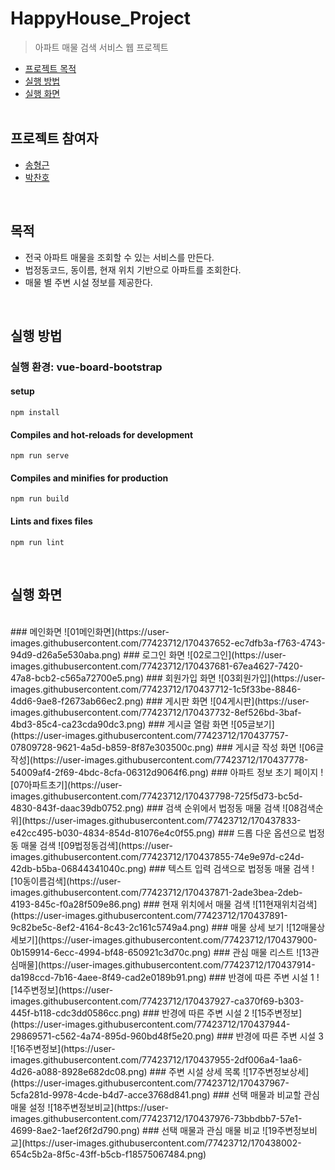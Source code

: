 # HappyHouse_Project
> 아파트 매물 검색 서비스 웹 프로젝트

- [프로젝트 목적](#목적)
- [실행 방법](#실행-방법)
- [실행 화면](#실행-화면)  
  <br>

## 프로젝트 참여자

  - [송형근](https://github.com/lukeydokey)
  - [박찬호](https://github.com/taurus429)
    

<br>

## 목적
- 전국 아파트 매물을 조회할 수 있는 서비스를 만든다.
- 법정동코드, 동이름, 현재 위치 기반으로 아파트를 조회한다.
- 매물 별 주변 시설 정보를 제공한다.

<br>

## 실행 방법
### 실행 환경: vue-board-bootstrap

#### setup
```
npm install
```

#### Compiles and hot-reloads for development
```
npm run serve
```

#### Compiles and minifies for production
```
npm run build
```

#### Lints and fixes files
```
npm run lint
```
<br>

## 실행 화면
<br>
### 메인화면
![01메인화면](https://user-images.githubusercontent.com/77423712/170437652-ec7dfb3a-f763-4743-94d9-d26a5e530aba.png)
### 로그인 화면
![02로그인](https://user-images.githubusercontent.com/77423712/170437681-67ea4627-7420-47a8-bcb2-c565a72700e5.png)
### 회원가입 화면
![03회원가입](https://user-images.githubusercontent.com/77423712/170437712-1c5f33be-8846-4dd6-9ae8-f2673ab66ec2.png)
### 게시판 화면
![04게시판](https://user-images.githubusercontent.com/77423712/170437732-8ef526bd-3baf-4bd3-85c4-ca23cda90dc3.png)
### 게시글 열람 화면
![05글보기](https://user-images.githubusercontent.com/77423712/170437757-07809728-9621-4a5d-b859-8f87e303500c.png)
### 게시글 작성 화면
![06글작성](https://user-images.githubusercontent.com/77423712/170437778-54009af4-2f69-4bdc-8cfa-06312d9064f6.png)
### 아파트 정보 초기 페이지
![07아파트초기](https://user-images.githubusercontent.com/77423712/170437798-725f5d73-bc5d-4830-843f-daac39db0752.png)
### 검색 순위에서 법정동 매물 검색
![08검색순위](https://user-images.githubusercontent.com/77423712/170437833-e42cc495-b030-4834-854d-81076e4c0f55.png)
### 드롭 다운 옵션으로 법정동 매물 검색
![09법정동검색](https://user-images.githubusercontent.com/77423712/170437855-74e9e97d-c24d-42db-b5ba-06844341040c.png)
### 텍스트 입력 검색으로 법정동 매물 검색
![10동이름검색](https://user-images.githubusercontent.com/77423712/170437871-2ade3bea-2deb-4193-845c-f0a28f509e86.png)
### 현재 위치에서 매물 검색
![11현재위치검색](https://user-images.githubusercontent.com/77423712/170437891-9c82be5c-8ef2-4164-8c43-2c161c5749a4.png)
### 매물 상세 보기
![12매물상세보기](https://user-images.githubusercontent.com/77423712/170437900-0b159914-6ecc-4994-bf48-650921c3d70c.png)
### 관심 매물 리스트
![13관심매물](https://user-images.githubusercontent.com/77423712/170437914-da198ccd-7b16-4aee-8f49-cad2e0189b91.png)
### 반경에 따른 주변 시설 1
![14주변정보](https://user-images.githubusercontent.com/77423712/170437927-ca370f69-b303-445f-b118-cdc3dd0586cc.png)
### 반경에 따른 주변 시설 2
![15주변정보](https://user-images.githubusercontent.com/77423712/170437944-29869571-c562-4a74-895d-960bd48f5e20.png)
### 반경에 따른 주변 시설 3
![16주변정보](https://user-images.githubusercontent.com/77423712/170437955-2df006a4-1aa6-4d26-a088-8928e682dc08.png)
### 주변 시설 상세 목록
![17주변정보상세](https://user-images.githubusercontent.com/77423712/170437967-5cfa281d-9978-4cde-b4d7-acce3768d841.png)
### 선택 매물과 비교할 관심 매물 설정
![18주변정보비교](https://user-images.githubusercontent.com/77423712/170437976-73bbdbb7-57e1-4699-8ae2-1aef26f2d790.png)
### 선택 매물과 관심 매물 비교
![19주변정보비교](https://user-images.githubusercontent.com/77423712/170438002-654c5b2a-8f5c-43ff-b5cb-f18575067484.png)
